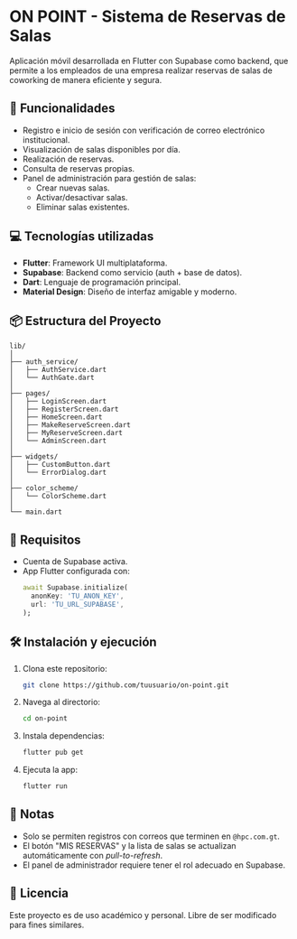 # ON POINT - Sistema de Reservas de Salas

Aplicación móvil desarrollada en Flutter con Supabase como backend, que permite a los empleados de una empresa realizar reservas de salas de coworking de manera eficiente y segura.

## 🧩 Funcionalidades

- Registro e inicio de sesión con verificación de correo electrónico institucional.
- Visualización de salas disponibles por día.
- Realización de reservas.
- Consulta de reservas propias.
- Panel de administración para gestión de salas:
  - Crear nuevas salas.
  - Activar/desactivar salas.
  - Eliminar salas existentes.

## 💻 Tecnologías utilizadas

- **Flutter**: Framework UI multiplataforma.
- **Supabase**: Backend como servicio (auth + base de datos).
- **Dart**: Lenguaje de programación principal.
- **Material Design**: Diseño de interfaz amigable y moderno.

## 📦 Estructura del Proyecto

```plaintext
lib/
│
├── auth_service/
│   ├── AuthService.dart
│   └── AuthGate.dart
│
├── pages/
│   ├── LoginScreen.dart
│   ├── RegisterScreen.dart
│   ├── HomeScreen.dart
│   ├── MakeReserveScreen.dart
│   ├── MyReserveScreen.dart
│   └── AdminScreen.dart
│
├── widgets/
│   ├── CustomButton.dart
│   └── ErrorDialog.dart
│
├── color_scheme/
│   └── ColorScheme.dart
│
└── main.dart
```

## 🧪 Requisitos

- Cuenta de Supabase activa.
- App Flutter configurada con:
  ```dart
  await Supabase.initialize(
    anonKey: 'TU_ANON_KEY',
    url: 'TU_URL_SUPABASE',
  );
  ```

## 🛠️ Instalación y ejecución

1. Clona este repositorio:
   ```bash
   git clone https://github.com/tuusuario/on-point.git
   ```

2. Navega al directorio:
   ```bash
   cd on-point
   ```

3. Instala dependencias:
   ```bash
   flutter pub get
   ```

4. Ejecuta la app:
   ```bash
   flutter run
   ```

## 📌 Notas

- Solo se permiten registros con correos que terminen en `@hpc.com.gt`.
- El botón "MIS RESERVAS" y la lista de salas se actualizan automáticamente con *pull-to-refresh*.
- El panel de administrador requiere tener el rol adecuado en Supabase.

## 📄 Licencia

Este proyecto es de uso académico y personal. Libre de ser modificado para fines similares.
